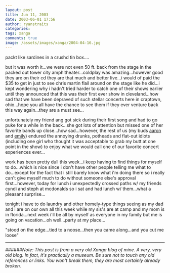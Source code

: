 ```yaml
---
layout: post
title: Jun 11, 2003
date: 2003-06-01 17:56
author: ryanstraits
categories:
tags: xanga
comments: true
image: /assets/images/xanga/2004-04-16.jpg
---
```

packt like sardines in a crushd tin box....

<!-- break -->

but it was worth it...we were not even 50 ft. back from the stage in the packed out tower city amphitheater...coldplay was amazing...however good they are on their cd they are that much and better live...i would of paid the $35 to get in just to see chris martin flail around on the stage like he did...i kept wondering why i hadn't tried harder to catch one of their shows earlier until they announced that this was their first ever show in cleveland...how sad that we have been depraved of such stellar concerts here in craptown, ohio...hope you all have the chance to see them if they ever venture back this way again...they are a must see...

unfortunately my friend ang got sick during their first song and had to go puke for a while in the back...she got lots of attention but missed one of her favorite bands up close...how sad...however, the rest of us (my buds <a href="http://www.xanga.com/unsubscribe" target="_blank">aaron</a> and <a href="http://www.xanga.com/hottperson" target="_blank">emily</a>) endured the annoying drunks, potheads and flat-out idiots (including one girl who thought it was acceptable to grab my butt at one point in the show) to enjoy what we would call one of our favorite concert experiences ever...

work has been pretty dull this week...i keep having to find things for myself to do...which is nice since i don't have other people telling me what to do...except for the fact that i still barely know what i'm doing there so i really can't give myself much to do without someone else's approval first...however, today for lunch i unexpectedly crossed paths w/ my friends cyndi and steph at mcdonalds so i sat and had lunch w/ them...what a pleasant surprise...

tonight i have to do laundry and other homely-type things seeing as my dad and i are on our own all this week while my sis's are at camp and my mom is in florida...next week i'll be all by myself as everyone in my family but me is going on vacation...oh well...party at my place...

"stood on the edge...tied to a noose...then you came along...and you cut me loose"

---

######*Note: This post is from a very old Xanga blog of mine. A very, very old blog. In fact, it's practically a museum. Be sure not to touch any old references or links. You won't break them, they are most certainly already broken.*